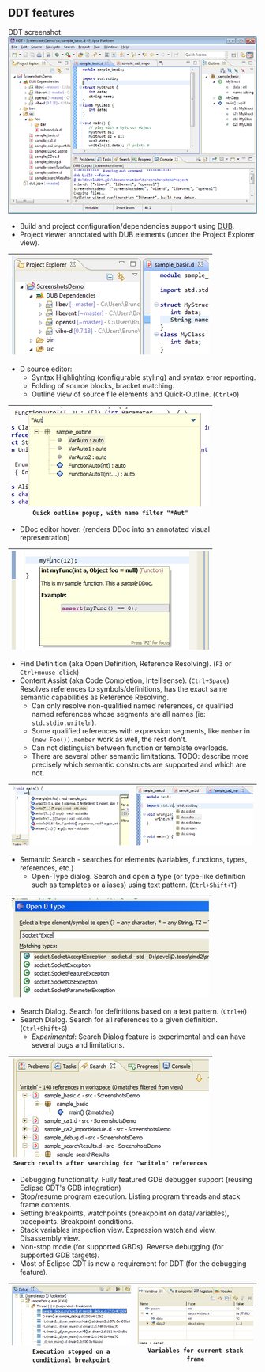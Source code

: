 ## DDT features

DDT screenshot:
[![sample_basic](screenshots/sample_basic.png)](:)

 * Build and project configuration/dependencies support using [DUB](http://code.dlang.org/about).
 * Project viewer annotated with DUB elements (under the Project Explorer view).
 
|[![sample_basic](screenshots/thumbs/sample_basic.png)](https://raw.github.com/bruno-medeiros/DDT/latest/documentation/screenshots/sample_basic.png)|
|----|

 * D source editor:
   * Syntax Highlighting (configurable styling) and syntax error reporting.
   * Folding of source blocks, bracket matching.
   * Outline view of source file elements and Quick-Outline. (`Ctrl+O`)
   
|[![sample_quickOutline](screenshots/thumbs/sample_quickOutline.png)](https://raw.github.com/bruno-medeiros/DDT/latest/documentation/screenshots/sample_quickOutline.png)<br/>`Quick outline popup, with name filter "*Aut"`|
|----|

   * DDoc editor hover. (renders DDoc into an annotated visual representation)
   
|[![sample_ddocView](screenshots/thumbs/sample_ddocView.png)](https://raw.github.com/bruno-medeiros/DDT/latest/documentation/screenshots/sample_ddocView.png)|
|----|
   * Find Definition (aka Open Definition, Reference Resolving). (`F3` or `Ctrl+mouse-click`)
   * Content Assist (aka Code Completion, Intellisense). (`Ctrl+Space`) Resolves references to symbols/definitions, has the exact same semantic capabilities as Reference Resolving.
     * Can only resolve non-qualified named references, or qualified named references whose segments are all names (ie: `std.stdio.writeln`).
     * Some qualified references with expression segments, like `member` in `(new Foo()).member` work as well, the rest don't.
     * Can not distinguish between function or template overloads.
     * There are several other semantic limitations. TODO: describe more precisely which semantic constructs are supported and which are not.

| [![sample_ca1](screenshots/thumbs/sample_ca1.png)](https://raw.github.com/bruno-medeiros/DDT/latest/documentation/screenshots/sample_ca1.png) | [![sample_ca2](screenshots/thumbs/sample_ca2.png)](https://raw.github.com/bruno-medeiros/DDT/latest/documentation/screenshots/sample_ca2.png) |
|----|----|
 * Semantic Search - searches for elements (variables, functions, types, references, etc.)
   * Open-Type dialog. Search and open a type (or type-like definition such as templates or aliases) using text pattern. (`Ctrl+Shift+T`)

|[![sample_openType](screenshots/thumbs/sample_openType.png)](https://raw.github.com/bruno-medeiros/DDT/latest/documentation/screenshots/sample_openType.png)|
|----|
   * Search Dialog. Search for definitions based on a text pattern. (`Ctrl+H`)
   * Search Dialog. Search for all references to a given definition. (`Ctrl+Shift+G`)
     * *Experimental*: Search Dialog feature is experimental and can have several bugs and limitations.

|[![sample_searchReferences](screenshots/thumbs/sample_searchReferences.png)](https://raw.github.com/bruno-medeiros/DDT/latest/documentation/screenshots/sample_searchReferences.png)<br/>`Search results after searching for "writeln" references`|
|----|

 * Debugging functionality. Fully featured GDB debugger support (reusing Eclipse CDT's GDB integration)
  * Stop/resume program execution. Listing program threads and stack frame contents.
  * Setting breakpoints, watchpoints (breakpoint on data/variables), tracepoints. Breakpoint conditions.
  * Stack variables inspection view. Expression watch and view. Disassembly view.
  * Non-stop mode (for supported GBDs). Reverse debugging (for supported GDB targets).
  * Most of Eclipse CDT is now a requirement for DDT (for the debugging feature). 

| [![sample_debug1](screenshots/thumbs/sample_debug1.png)](https://raw.github.com/bruno-medeiros/DDT/latest/documentation/screenshots/sample_debug1.png)<br/>`Execution stopped on a conditional breakpoint` | [![sample_debug2](screenshots/thumbs/sample_debug2.png)](https://raw.github.com/bruno-medeiros/DDT/latest/documentation/screenshots/sample_debug2.png)<br/>`Variables for current stack frame` |
|----|----|

